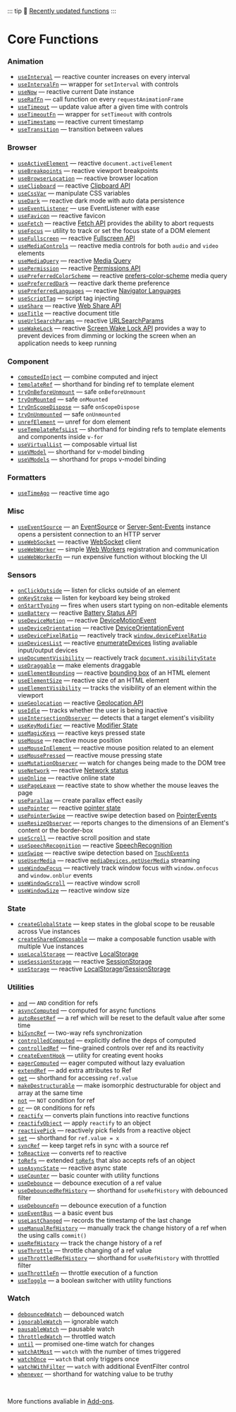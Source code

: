 ::: tip
📰 [Recently updated functions](/recently-updated)
:::

# Core Functions

<!--GENERATED LIST, DO NOT MODIFY MANUALLY-->
<!--FUNCTIONS_LIST_STARTS-->
### Animation
  - [`useInterval`](https://vueuse.org/shared/useInterval/) — reactive counter increases on every interval
  - [`useIntervalFn`](https://vueuse.org/shared/useIntervalFn/) — wrapper for `setInterval` with controls
  - [`useNow`](https://vueuse.org/core/useNow/) — reactive current Date instance
  - [`useRafFn`](https://vueuse.org/core/useRafFn/) — call function on every `requestAnimationFrame`
  - [`useTimeout`](https://vueuse.org/shared/useTimeout/) — update value after a given time with controls
  - [`useTimeoutFn`](https://vueuse.org/shared/useTimeoutFn/) — wrapper for `setTimeout` with controls
  - [`useTimestamp`](https://vueuse.org/core/useTimestamp/) — reactive current timestamp
  - [`useTransition`](https://vueuse.org/core/useTransition/) — transition between values

### Browser
  - [`useActiveElement`](https://vueuse.org/core/useActiveElement/) — reactive `document.activeElement`
  - [`useBreakpoints`](https://vueuse.org/core/useBreakpoints/) — reactive viewport breakpoints
  - [`useBrowserLocation`](https://vueuse.org/core/useBrowserLocation/) — reactive browser location
  - [`useClipboard`](https://vueuse.org/core/useClipboard/) — reactive [Clipboard API](https://developer.mozilla.org/en-US/docs/Web/API/Clipboard_API)
  - [`useCssVar`](https://vueuse.org/core/useCssVar/) — manipulate CSS variables
  - [`useDark`](https://vueuse.org/core/useDark/) — reactive dark mode with auto data persistence
  - [`useEventListener`](https://vueuse.org/core/useEventListener/) — use EventListener with ease
  - [`useFavicon`](https://vueuse.org/core/useFavicon/) — reactive favicon
  - [`useFetch`](https://vueuse.org/core/useFetch/) — reactive [Fetch API](https://developer.mozilla.org/en-US/docs/Web/API/Fetch_API) provides the ability to abort requests
  - [`useFocus`](https://vueuse.org/core/useFocus/) — utility to track or set the focus state of a DOM element
  - [`useFullscreen`](https://vueuse.org/core/useFullscreen/) — reactive [Fullscreen API](https://developer.mozilla.org/en-US/docs/Web/API/Fullscreen_API)
  - [`useMediaControls`](https://vueuse.org/core/useMediaControls/) — reactive media controls for both `audio` and `video` elements
  - [`useMediaQuery`](https://vueuse.org/core/useMediaQuery/) — reactive [Media Query](https://developer.mozilla.org/en-US/docs/Web/CSS/Media_Queries/Testing_media_queries)
  - [`usePermission`](https://vueuse.org/core/usePermission/) — reactive [Permissions API](https://developer.mozilla.org/en-US/docs/Web/API/Permissions_API)
  - [`usePreferredColorScheme`](https://vueuse.org/core/usePreferredColorScheme/) — reactive [prefers-color-scheme](https://developer.mozilla.org/en-US/docs/Web/CSS/@media/prefers-color-scheme) media query
  - [`usePreferredDark`](https://vueuse.org/core/usePreferredDark/) — reactive dark theme preference
  - [`usePreferredLanguages`](https://vueuse.org/core/usePreferredLanguages/) — reactive [Navigator Languages](https://developer.mozilla.org/en-US/docs/Web/API/NavigatorLanguage/languages)
  - [`useScriptTag`](https://vueuse.org/core/useScriptTag/) — script tag injecting
  - [`useShare`](https://vueuse.org/core/useShare/) — reactive [Web Share API](https://developer.mozilla.org/en-US/docs/Web/API/Navigator/share)
  - [`useTitle`](https://vueuse.org/core/useTitle/) — reactive document title
  - [`useUrlSearchParams`](https://vueuse.org/core/useUrlSearchParams/) — reactive [URLSearchParams](https://developer.mozilla.org/en-US/docs/Web/API/URLSearchParams)
  - [`useWakeLock`](https://vueuse.org/core/useWakeLock/) — reactive [Screen Wake Lock API](https://developer.mozilla.org/en-US/docs/Web/API/Screen_Wake_Lock_API) provides a way to prevent devices from dimming or locking the screen when an application needs to keep running

### Component
  - [`computedInject`](https://vueuse.org/core/computedInject/) — combine computed and inject
  - [`templateRef`](https://vueuse.org/core/templateRef/) — shorthand for binding ref to template element
  - [`tryOnBeforeUnmount`](https://vueuse.org/shared/tryOnBeforeUnmount/) — safe `onBeforeUnmount`
  - [`tryOnMounted`](https://vueuse.org/shared/tryOnMounted/) — safe `onMounted`
  - [`tryOnScopeDispose`](https://vueuse.org/shared/tryOnScopeDispose/) — safe `onScopeDispose`
  - [`tryOnUnmounted`](https://vueuse.org/shared/tryOnUnmounted/) — safe `onUnmounted`
  - [`unrefElement`](https://vueuse.org/core/unrefElement/) — unref for dom element
  - [`useTemplateRefsList`](https://vueuse.org/core/useTemplateRefsList/) — shorthand for binding refs to template elements and components inside `v-for`
  - [`useVirtualList`](https://vueuse.org/core/useVirtualList/) — composable virtual list
  - [`useVModel`](https://vueuse.org/core/useVModel/) — shorthand for v-model binding
  - [`useVModels`](https://vueuse.org/core/useVModels/) — shorthand for props v-model binding

### Formatters
  - [`useTimeAgo`](https://vueuse.org/core/useTimeAgo/) — reactive time ago

### Misc
  - [`useEventSource`](https://vueuse.org/core/useEventSource/) — an [EventSource](https://developer.mozilla.org/en-US/docs/Web/API/EventSource) or [Server-Sent-Events](https://developer.mozilla.org/en-US/docs/Web/API/Server-sent_events) instance opens a persistent connection to an HTTP server
  - [`useWebSocket`](https://vueuse.org/core/useWebSocket/) — reactive [WebSocket](https://developer.mozilla.org/en-US/docs/Web/API/WebSocket/WebSocket) client
  - [`useWebWorker`](https://vueuse.org/core/useWebWorker/) — simple [Web Workers](https://developer.mozilla.org/en-US/docs/Web/API/Web_Workers_API/Using_web_workers) registration and communication
  - [`useWebWorkerFn`](https://vueuse.org/core/useWebWorkerFn/) — run expensive function without blocking the UI

### Sensors
  - [`onClickOutside`](https://vueuse.org/core/onClickOutside/) — listen for clicks outside of an element
  - [`onKeyStroke`](https://vueuse.org/core/onKeyStroke/) — listen for keyboard key being stroked
  - [`onStartTyping`](https://vueuse.org/core/onStartTyping/) — fires when users start typing on non-editable elements
  - [`useBattery`](https://vueuse.org/core/useBattery/) — reactive [Battery Status API](https://developer.mozilla.org/en-US/docs/Web/API/Battery_Status_API)
  - [`useDeviceMotion`](https://vueuse.org/core/useDeviceMotion/) — reactive [DeviceMotionEvent](https://developer.mozilla.org/en-US/docs/Web/API/DeviceMotionEvent)
  - [`useDeviceOrientation`](https://vueuse.org/core/useDeviceOrientation/) — reactive [DeviceOrientationEvent](https://developer.mozilla.org/en-US/docs/Web/API/DeviceOrientationEvent)
  - [`useDevicePixelRatio`](https://vueuse.org/core/useDevicePixelRatio/) — reactively track [`window.devicePixelRatio`](https://developer.mozilla.org/ru/docs/Web/API/Window/devicePixelRatio)
  - [`useDevicesList`](https://vueuse.org/core/useDevicesList/) — reactive [enumerateDevices](https://developer.mozilla.org/en-US/docs/Web/API/MediaDevices/enumerateDevices) listing avaliable input/output devices
  - [`useDocumentVisibility`](https://vueuse.org/core/useDocumentVisibility/) — reactively track [`document.visibilityState`](https://developer.mozilla.org/en-US/docs/Web/API/Document/visibilityState)
  - [`useDraggable`](https://vueuse.org/core/useDraggable/) — make elements draggable
  - [`useElementBounding`](https://vueuse.org/core/useElementBounding/) — reactive [bounding box](https://developer.mozilla.org/en-US/docs/Web/API/Element/getBoundingClientRect) of an HTML element
  - [`useElementSize`](https://vueuse.org/core/useElementSize/) — reactive size of an HTML element
  - [`useElementVisibility`](https://vueuse.org/core/useElementVisibility/) — tracks the visibility of an element within the viewport
  - [`useGeolocation`](https://vueuse.org/core/useGeolocation/) — reactive [Geolocation API](https://developer.mozilla.org/en-US/docs/Web/API/Geolocation_API)
  - [`useIdle`](https://vueuse.org/core/useIdle/) — tracks whether the user is being inactive
  - [`useIntersectionObserver`](https://vueuse.org/core/useIntersectionObserver/) — detects that a target element's visibility
  - [`useKeyModifier`](https://vueuse.org/core/useKeyModifier/) — reactive [Modifier State](https://developer.mozilla.org/en-US/docs/Web/API/KeyboardEvent/getModifierState)
  - [`useMagicKeys`](https://vueuse.org/core/useMagicKeys/) — reactive keys pressed state
  - [`useMouse`](https://vueuse.org/core/useMouse/) — reactive mouse position
  - [`useMouseInElement`](https://vueuse.org/core/useMouseInElement/) — reactive mouse position related to an element
  - [`useMousePressed`](https://vueuse.org/core/useMousePressed/) — reactive mouse pressing state
  - [`useMutationObserver`](https://vueuse.org/core/useMutationObserver/) — watch for changes being made to the DOM tree
  - [`useNetwork`](https://vueuse.org/core/useNetwork/) — reactive [Network status](https://developer.mozilla.org/en-US/docs/Web/API/Network_Information_API)
  - [`useOnline`](https://vueuse.org/core/useOnline/) — reactive online state
  - [`usePageLeave`](https://vueuse.org/core/usePageLeave/) — reactive state to show whether the mouse leaves the page
  - [`useParallax`](https://vueuse.org/core/useParallax/) — create parallax effect easily
  - [`usePointer`](https://vueuse.org/core/usePointer/) — reactive [pointer state](https://developer.mozilla.org/en-US/docs/Web/API/Pointer_events)
  - [`usePointerSwipe`](https://vueuse.org/core/usePointerSwipe/) — reactive swipe detection based on [PointerEvents](https://developer.mozilla.org/en-US/docs/Web/API/PointerEvent)
  - [`useResizeObserver`](https://vueuse.org/core/useResizeObserver/) — reports changes to the dimensions of an Element's content or the border-box
  - [`useScroll`](https://vueuse.org/core/useScroll/) — reactive scroll position and state
  - [`useSpeechRecognition`](https://vueuse.org/core/useSpeechRecognition/) — reactive [SpeechRecognition](https://developer.mozilla.org/en-US/docs/Web/API/SpeechRecognition)
  - [`useSwipe`](https://vueuse.org/core/useSwipe/) — reactive swipe detection based on [`TouchEvents`](https://developer.mozilla.org/en-US/docs/Web/API/TouchEvent)
  - [`useUserMedia`](https://vueuse.org/core/useUserMedia/) — reactive [`mediaDevices.getUserMedia`](https://developer.mozilla.org/en-US/docs/Web/API/MediaDevices/getUserMedia) streaming
  - [`useWindowFocus`](https://vueuse.org/core/useWindowFocus/) — reactively track window focus with `window.onfocus` and `window.onblur` events
  - [`useWindowScroll`](https://vueuse.org/core/useWindowScroll/) — reactive window scroll
  - [`useWindowSize`](https://vueuse.org/core/useWindowSize/) — reactive window size

### State
  - [`createGlobalState`](https://vueuse.org/shared/createGlobalState/) — keep states in the global scope to be reusable across Vue instances
  - [`createSharedComposable`](https://vueuse.org/shared/createSharedComposable/) — make a composable function usable with multiple Vue instances
  - [`useLocalStorage`](https://vueuse.org/core/useLocalStorage/) — reactive [LocalStorage](https://developer.mozilla.org/en-US/docs/Web/API/Window/localStorage)
  - [`useSessionStorage`](https://vueuse.org/core/useSessionStorage/) — reactive [SessionStorage](https://developer.mozilla.org/en-US/docs/Web/API/Window/sessionStorage)
  - [`useStorage`](https://vueuse.org/core/useStorage/) — reactive [LocalStorage](https://developer.mozilla.org/en-US/docs/Web/API/Window/localStorage)/[SessionStorage](https://developer.mozilla.org/en-US/docs/Web/API/Window/sessionStorage)

### Utilities
  - [`and`](https://vueuse.org/shared/and/) — `AND` condition for refs
  - [`asyncComputed`](https://vueuse.org/core/asyncComputed/) — computed for async functions
  - [`autoResetRef`](https://vueuse.org/core/autoResetRef/) — a ref which will be reset to the default value after some time
  - [`biSyncRef`](https://vueuse.org/shared/biSyncRef/) — two-way refs synchronization
  - [`controlledComputed`](https://vueuse.org/shared/controlledComputed/) — explicitly define the deps of computed
  - [`controlledRef`](https://vueuse.org/shared/controlledRef/) — fine-grained controls over ref and its reactivity
  - [`createEventHook`](https://vueuse.org/shared/createEventHook/) — utility for creating event hooks
  - [`eagerComputed`](https://vueuse.org/shared/eagerComputed/) — eager computed without lazy evaluation
  - [`extendRef`](https://vueuse.org/shared/extendRef/) — add extra attributes to Ref
  - [`get`](https://vueuse.org/shared/get/) — shorthand for accessing `ref.value`
  - [`makeDestructurable`](https://vueuse.org/shared/makeDestructurable/) — make isomorphic destructurable for object and array at the same time
  - [`not`](https://vueuse.org/shared/not/) — `NOT` condition for ref
  - [`or`](https://vueuse.org/shared/or/) — `OR` conditions for refs
  - [`reactify`](https://vueuse.org/shared/reactify/) — converts plain functions into reactive functions
  - [`reactifyObject`](https://vueuse.org/shared/reactifyObject/) — apply `reactify` to an object
  - [`reactivePick`](https://vueuse.org/shared/reactivePick/) — reactively pick fields from a reactive object
  - [`set`](https://vueuse.org/shared/set/) — shorthand for `ref.value = x`
  - [`syncRef`](https://vueuse.org/shared/syncRef/) — keep target refs in sync with a source ref
  - [`toReactive`](https://vueuse.org/shared/toReactive/) — converts ref to reactive
  - [`toRefs`](https://vueuse.org/shared/toRefs/) — extended [`toRefs`](https://v3.vuejs.org/api/refs-api.html#torefs) that also accepts refs of an object
  - [`useAsyncState`](https://vueuse.org/core/useAsyncState/) — reactive async state
  - [`useCounter`](https://vueuse.org/shared/useCounter/) — basic counter with utility functions
  - [`useDebounce`](https://vueuse.org/shared/useDebounce/) — debounce execution of a ref value
  - [`useDebouncedRefHistory`](https://vueuse.org/core/useDebouncedRefHistory/) — shorthand for `useRefHistory` with debounced filter
  - [`useDebounceFn`](https://vueuse.org/shared/useDebounceFn/) — debounce execution of a function
  - [`useEventBus`](https://vueuse.org/core/useEventBus/) — a basic event bus
  - [`useLastChanged`](https://vueuse.org/shared/useLastChanged/) — records the timestamp of the last change
  - [`useManualRefHistory`](https://vueuse.org/core/useManualRefHistory/) — manually track the change history of a ref when the using calls `commit()`
  - [`useRefHistory`](https://vueuse.org/core/useRefHistory/) — track the change history of a ref
  - [`useThrottle`](https://vueuse.org/shared/useThrottle/) — throttle changing of a ref value
  - [`useThrottledRefHistory`](https://vueuse.org/core/useThrottledRefHistory/) — shorthand for `useRefHistory` with throttled filter
  - [`useThrottleFn`](https://vueuse.org/shared/useThrottleFn/) — throttle execution of a function
  - [`useToggle`](https://vueuse.org/shared/useToggle/) — a boolean switcher with utility functions

### Watch
  - [`debouncedWatch`](https://vueuse.org/shared/debouncedWatch/) — debounced watch
  - [`ignorableWatch`](https://vueuse.org/shared/ignorableWatch/) — ignorable watch
  - [`pausableWatch`](https://vueuse.org/shared/pausableWatch/) — pausable watch
  - [`throttledWatch`](https://vueuse.org/shared/throttledWatch/) — throttled watch
  - [`until`](https://vueuse.org/shared/until/) — promised one-time watch for changes
  - [`watchAtMost`](https://vueuse.org/shared/watchAtMost/) — `watch` with the number of times triggered
  - [`watchOnce`](https://vueuse.org/shared/watchOnce/) — `watch` that only triggers once
  - [`watchWithFilter`](https://vueuse.org/shared/watchWithFilter/) — `watch` with additional EventFilter control
  - [`whenever`](https://vueuse.org/shared/whenever/) — shorthand for watching value to be truthy


<!--FUNCTIONS_LIST_ENDS-->

<br>

More functions avaliable in [Add-ons](./add-ons).
